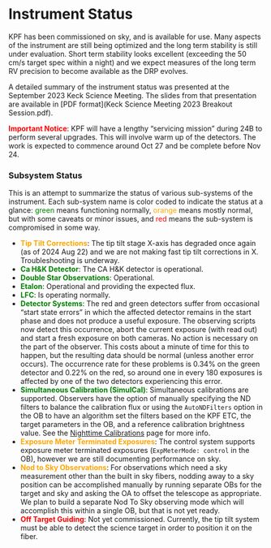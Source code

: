 # Instrument Status

KPF has been commissioned on sky, and is available for use. Many aspects of the instrument are still being optimized and the long term stability is still under evaluation. Short term stability looks excellent (exceeding the 50 cm/s target spec within a night) and we expect measures of the long term RV precision to become available as the DRP evolves.

A detailed summary of the instrument status was presented at the September 2023 Keck Science Meeting. The slides from that presentation are available in [PDF format](Keck Science Meeting 2023 Breakout Session.pdf).

<font color="red">**Important Notice**</font>: KPF will have a lengthy “servicing mission” during 24B to perform several upgrades.  This will involve warm up of the detectors.  The work is expected to commence around Oct 27 and be complete before Nov 24.


### Subsystem Status

This is an attempt to summarize the status of various sub-systems of the instrument.  Each sub-system name is color coded to indicate the status at a glance: <font color="green">green</font> means functioning normally, <font color="orange">orange</font> means mostly normal, but with some caveats or minor issues, and <font color="red">red</font> means the sub-system is compromised in some way.

- **<font color="orange">Tip Tilt Corrections</font>**: The tip tilt stage X-axis has degraded once again (as of 2024 Aug 22) and we are not making fast tip tilt corrections in X.  Troubleshooting is underway.
- **<font color="green">Ca H&K Detector</font>**: The CA H&K detector is operational.
- **<font color="green">Double Star Observations</font>**: Operational.
- **<font color="green">Etalon</font>**: Operational and providing the expected flux.
- **<font color="green">LFC</font>**: Is operating normally. 
- **<font color="green">Detector Systems</font>**: The red and green detectors suffer from occasional “start state errors” in which the affected detector remains in the start phase and does not produce a useful exposure. The observing scripts now detect this occurrence, abort the current exposure (with read out) and start a fresh exposure on both cameras. No action is necessary on the part of the observer.  This costs about a minute of time for this to happen, but the resulting data should be normal (unless another error occurs).  The occurrence rate for these problems is 0.34% on the green detector and 0.22% on the red, so around one in every 180 exposures is affected by one of the two detectors experiencing this error.
- **<font color="green">Simultaneous Calibration (SimulCal)</font>**: Simultaneous calibrations are supported.  Observers have the option of manually specifying the ND filters to balance the calibration flux or using the `AutoNDFilters` option in the OB to have an algorithm set the filters based on the KPF ETC, the target parameters in the OB, and a reference calibration brightness value.  See the [Nighttime Calibrations](nighttimecals.md) page for more info.
- **<font color="orange">Exposure Meter Terminated Exposures</font>**: The control system supports exposure meter terminated exposures (`ExpMeterMode: control` in the OB), however we are still documenting performance on sky.
- **<font color="orange">Nod to Sky Observations</font>**: For observations which need a sky measurement other than the built in sky fibers, nodding away to a sky position can be accomplished manually by running separate OBs for the target and sky and asking the OA to offset the telescope as appropriate.  We plan to build a separate Nod To Sky observing mode which will accomplish this within a single OB, but that is not yet ready.
- **<font color="red">Off Target Guiding</font>**: Not yet commissioned.  Currently, the tip tilt system must be able to detect the science target in order to position it on the fiber.
